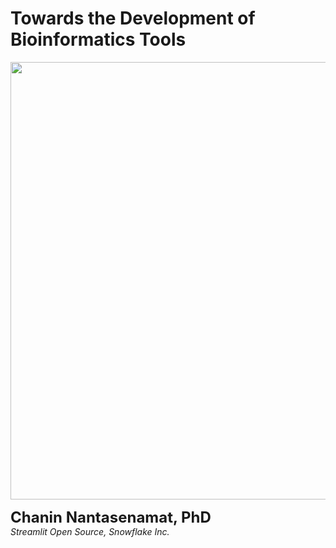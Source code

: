 # Towards the Development of Bioinformatics Tools

<p>
  <img src="https://github.com/dataprofessor/bioinformatics_talk/blob/master/images/bioinformatics-cover-image.png?raw=true" width="700">
</p>

<div style="font-size:24px"><b>Chanin Nantasenamat, PhD</b></div>
<i>Streamlit Open Source, Snowflake Inc.</i>
